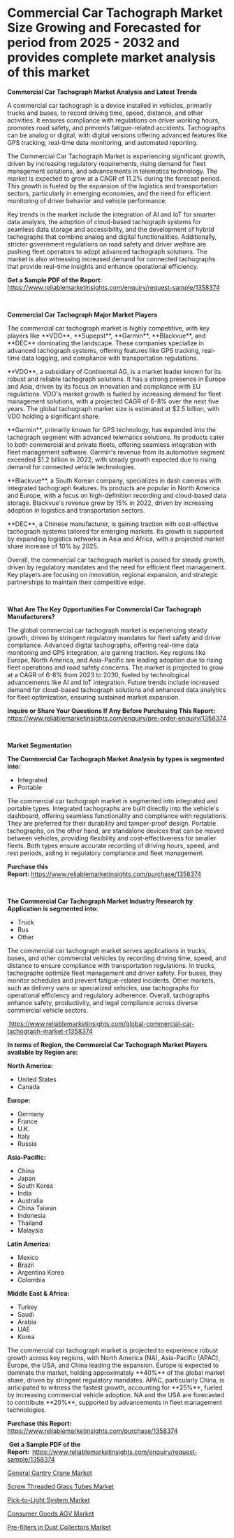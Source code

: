 <p><h1>Commercial Car Tachograph Market Size Growing and Forecasted for period from 2025 - 2032 and provides complete market analysis of this market</h1></p><p><strong>Commercial Car Tachograph Market Analysis and Latest Trends</strong></p>
<p><p>A commercial car tachograph is a device installed in vehicles, primarily trucks and buses, to record driving time, speed, distance, and other activities. It ensures compliance with regulations on driver working hours, promotes road safety, and prevents fatigue-related accidents. Tachographs can be analog or digital, with digital versions offering advanced features like GPS tracking, real-time data monitoring, and automated reporting.</p><p>The Commercial Car Tachograph Market is experiencing significant growth, driven by increasing regulatory requirements, rising demand for fleet management solutions, and advancements in telematics technology. The market is expected to grow at a CAGR of 11.2% during the forecast period. This growth is fueled by the expansion of the logistics and transportation sectors, particularly in emerging economies, and the need for efficient monitoring of driver behavior and vehicle performance.</p><p>Key trends in the market include the integration of AI and IoT for smarter data analysis, the adoption of cloud-based tachograph systems for seamless data storage and accessibility, and the development of hybrid tachographs that combine analog and digital functionalities. Additionally, stricter government regulations on road safety and driver welfare are pushing fleet operators to adopt advanced tachograph solutions. The market is also witnessing increased demand for connected tachographs that provide real-time insights and enhance operational efficiency.</p></p>
<p><strong>Get a Sample PDF of the Report:&nbsp;</strong> <a href="https://www.reliablemarketinsights.com/enquiry/request-sample/1358374?utm_campaign=2012&utm_medium=2&utm_source=Github&utm_content=ia&utm_term=23012025&utm_id=commercial-car-tachograph">https://www.reliablemarketinsights.com/enquiry/request-sample/1358374</a></p>
<p>&nbsp;</p>
<p><strong>Commercial Car Tachograph Major Market Players</strong></p>
<p><p>The commercial car tachograph market is highly competitive, with key players like **VDO**, **Supepst**, **Garmin**, **Blackvue**, and **DEC** dominating the landscape. These companies specialize in advanced tachograph systems, offering features like GPS tracking, real-time data logging, and compliance with transportation regulations.</p><p>**VDO**, a subsidiary of Continental AG, is a market leader known for its robust and reliable tachograph solutions. It has a strong presence in Europe and Asia, driven by its focus on innovation and compliance with EU regulations. VDO's market growth is fueled by increasing demand for fleet management solutions, with a projected CAGR of 6-8% over the next five years. The global tachograph market size is estimated at $2.5 billion, with VDO holding a significant share.</p><p>**Garmin**, primarily known for GPS technology, has expanded into the tachograph segment with advanced telematics solutions. Its products cater to both commercial and private fleets, offering seamless integration with fleet management software. Garmin's revenue from its automotive segment exceeded $1.2 billion in 2022, with steady growth expected due to rising demand for connected vehicle technologies.</p><p>**Blackvue**, a South Korean company, specializes in dash cameras with integrated tachograph features. Its products are popular in North America and Europe, with a focus on high-definition recording and cloud-based data storage. Blackvue's revenue grew by 15% in 2022, driven by increasing adoption in logistics and transportation sectors.</p><p>**DEC**, a Chinese manufacturer, is gaining traction with cost-effective tachograph systems tailored for emerging markets. Its growth is supported by expanding logistics networks in Asia and Africa, with a projected market share increase of 10% by 2025.</p><p>Overall, the commercial car tachograph market is poised for steady growth, driven by regulatory mandates and the need for efficient fleet management. Key players are focusing on innovation, regional expansion, and strategic partnerships to maintain their competitive edge.</p></p>
<p>&nbsp;</p>
<p><strong>What Are The Key Opportunities For Commercial Car Tachograph Manufacturers?</strong></p>
<p><p>The global commercial car tachograph market is experiencing steady growth, driven by stringent regulatory mandates for fleet safety and driver compliance. Advanced digital tachographs, offering real-time data monitoring and GPS integration, are gaining traction. Key regions like Europe, North America, and Asia-Pacific are leading adoption due to rising fleet operations and road safety concerns. The market is projected to grow at a CAGR of 6-8% from 2023 to 2030, fueled by technological advancements like AI and IoT integration. Future trends include increased demand for cloud-based tachograph solutions and enhanced data analytics for fleet optimization, ensuring sustained market expansion.</p></p>
<p><strong>Inquire or Share Your Questions If Any Before Purchasing This Report:</strong> <a href="https://www.reliablemarketinsights.com/enquiry/pre-order-enquiry/1358374?utm_campaign=2012&utm_medium=2&utm_source=Github&utm_content=ia&utm_term=23012025&utm_id=commercial-car-tachograph">https://www.reliablemarketinsights.com/enquiry/pre-order-enquiry/1358374</a></p>
<p>&nbsp;</p>
<p><strong>Market Segmentation</strong></p>
<p><strong>The Commercial Car Tachograph Market Analysis by types is segmented into:</strong></p>
<p><ul><li>Integrated</li><li>Portable</li></ul></p>
<p><p>The commercial car tachograph market is segmented into integrated and portable types. Integrated tachographs are built directly into the vehicle's dashboard, offering seamless functionality and compliance with regulations. They are preferred for their durability and tamper-proof design. Portable tachographs, on the other hand, are standalone devices that can be moved between vehicles, providing flexibility and cost-effectiveness for smaller fleets. Both types ensure accurate recording of driving hours, speed, and rest periods, aiding in regulatory compliance and fleet management.</p></p>
<p><strong>Purchase this Report:&nbsp;</strong><a href="https://www.reliablemarketinsights.com/purchase/1358374?utm_campaign=2012&utm_medium=2&utm_source=Github&utm_content=ia&utm_term=23012025&utm_id=commercial-car-tachograph">https://www.reliablemarketinsights.com/purchase/1358374</a></p>
<p>&nbsp;</p>
<p><strong>The Commercial Car Tachograph Market Industry Research by Application is segmented into:</strong></p>
<p><ul><li>Truck</li><li>Bus</li><li>Other</li></ul></p>
<p><p>The commercial car tachograph market serves applications in trucks, buses, and other commercial vehicles by recording driving time, speed, and distance to ensure compliance with transportation regulations. In trucks, tachographs optimize fleet management and driver safety. For buses, they monitor schedules and prevent fatigue-related incidents. Other markets, such as delivery vans or specialized vehicles, use tachographs for operational efficiency and regulatory adherence. Overall, tachographs enhance safety, productivity, and legal compliance across diverse commercial vehicle sectors.</p></p>
<p><a href="https://www.reliablemarketinsights.com/global-commercial-car-tachograph-market-r1358374?utm_campaign=2012&utm_medium=2&utm_source=Github&utm_content=ia&utm_term=23012025&utm_id=commercial-car-tachograph">&nbsp;https://www.reliablemarketinsights.com/global-commercial-car-tachograph-market-r1358374</a></p>
<p><strong>In terms of Region, the Commercial Car Tachograph Market Players available by Region are:</strong></p>
<p>
    <p> <strong> North America: </strong>
        <ul>
            <li>United States</li>
            <li>Canada</li>
        </ul>
        </p> 
    <p> <strong> Europe: </strong>
        <ul>
            <li>Germany</li>
            <li>France</li>
            <li>U.K.</li>
            <li>Italy</li>
            <li>Russia</li>
        </ul>
        </p> 
    <p> <strong> Asia-Pacific: </strong>
        <ul>
            <li>China</li>
            <li>Japan</li>
            <li>South Korea</li>
            <li>India</li>
            <li>Australia</li>
            <li>China Taiwan</li>
            <li>Indonesia</li>
            <li>Thailand</li>
            <li>Malaysia</li>
        </ul>
        </p> 
    <p> <strong> Latin America: </strong>
        <ul>
            <li>Mexico</li>
            <li>Brazil</li>
            <li>Argentina Korea</li>
            <li>Colombia</li>
        </ul>
        </p> 
    <p> <strong> Middle East & Africa: </strong>
        <ul>
            <li>Turkey</li>
            <li>Saudi</li>
            <li>Arabia</li>
            <li>UAE</li>
            <li>Korea</li>
        </ul>
    </p>
    </p>
<p><p>The commercial car tachograph market is projected to experience robust growth across key regions, with North America (NA), Asia-Pacific (APAC), Europe, the USA, and China leading the expansion. Europe is expected to dominate the market, holding approximately **40%** of the global market share, driven by stringent regulatory mandates. APAC, particularly China, is anticipated to witness the fastest growth, accounting for **25%**, fueled by increasing commercial vehicle adoption. NA and the USA are forecasted to contribute **20%**, supported by advancements in fleet management technologies.</p></p>
<p><strong>Purchase this Report: </strong><a href="https://www.reliablemarketinsights.com/purchase/1358374?utm_campaign=2012&utm_medium=2&utm_source=Github&utm_content=ia&utm_term=23012025&utm_id=commercial-car-tachograph">https://www.reliablemarketinsights.com/purchase/1358374</a></p>
<p>&nbsp;<strong>Get a Sample PDF of the Report:&nbsp;&nbsp;</strong><a href="https://www.reliablemarketinsights.com/enquiry/request-sample/1358374?utm_campaign=2012&utm_medium=2&utm_source=Github&utm_content=ia&utm_term=23012025&utm_id=commercial-car-tachograph">https://www.reliablemarketinsights.com/enquiry/request-sample/1358374</a></p>
<p><strong></strong></p>
<p><p><a href="https://www.linkedin.com/pulse/general-gantry-crane-market-growth-overview-industry-trends-j5a7c?utm_campaign=2012&utm_medium=2&utm_source=Github&utm_content=ia&utm_term=23012025&utm_id=commercial-car-tachograph">General Gantry Crane Market</a></p><p><a href="https://www.linkedin.com/pulse/screw-threaded-glass-tubes-market-refracting-trends-consumer-thzuf?utm_campaign=2012&utm_medium=2&utm_source=Github&utm_content=ia&utm_term=23012025&utm_id=commercial-car-tachograph">Screw Threaded Glass Tubes Market</a></p><p><a href="https://www.linkedin.com/pulse/pick-to-light-system-market-trends-2025-2032-detailed-47-cagr-pmpje?utm_campaign=2012&utm_medium=2&utm_source=Github&utm_content=ia&utm_term=23012025&utm_id=commercial-car-tachograph">Pick-to-Light System Market</a></p><p><a href="https://www.linkedin.com/pulse/consumer-goods-agv-market-size-expected-grow-118-cagr-pozqc?utm_campaign=2012&utm_medium=2&utm_source=Github&utm_content=ia&utm_term=23012025&utm_id=commercial-car-tachograph">Consumer Goods AGV Market</a></p><p><a href="https://www.linkedin.com/pulse/pre-filters-dust-collectors-market-report-insights-from-kes0f?utm_campaign=2012&utm_medium=2&utm_source=Github&utm_content=ia&utm_term=23012025&utm_id=commercial-car-tachograph">Pre-filters in Dust Collectors Market</a></p></p>